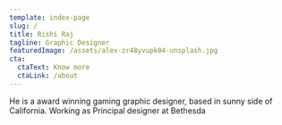 ```yaml
---
template: index-page
slug: /
title: Rishi Raj
tagline: Graphic Designer
featuredImage: /assets/alex-zr48yvupk04-unsplash.jpg
cta:
  ctaText: Know more
  ctaLink: /about
---
```


He is a award winning gaming graphic designer, based in sunny side of California. Working as Principal designer at Bethesda
